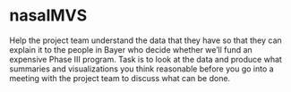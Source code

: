 # nasalMVS

 Help the project team understand the data that they have so that they can explain it to the people in Bayer who decide whether we’ll fund an expensive Phase III program. Task is to look at the data and produce what summaries and visualizations you think reasonable before you go into a meeting with the project team to discuss what can be done. 

